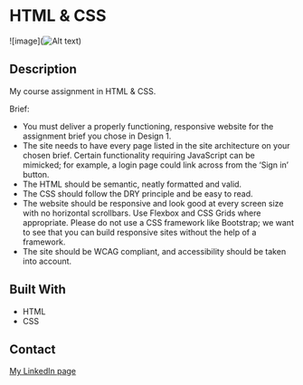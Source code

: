 # HTML & CSS

![image](![Alt text](<HTML-CSS/images/Skjermbilde 2024-12-02 kl. 16.08.56.png>))

## Description

My course assignment in HTML & CSS.

Brief:

- You must deliver a properly functioning, responsive website for the assignment brief you chose in Design 1.
- The site needs to have every page listed in the site architecture on your chosen brief. Certain functionality requiring JavaScript can be mimicked; for example, a login page could link across from the ‘Sign in’ button.
- The HTML should be semantic, neatly formatted and valid.
- The CSS should follow the DRY principle and be easy to read.
- The website should be responsive and look good at every screen size with no horizontal scrollbars. Use Flexbox and CSS Grids where appropriate. Please do not use a CSS framework like Bootstrap; we want to see that you can build responsive sites without the help of a framework.
- The site should be WCAG compliant, and accessibility should be taken into account.

## Built With

- HTML
- CSS

## Contact

[My LinkedIn page](https://www.linkedin.com/in/marianne-e-b95049295/)
